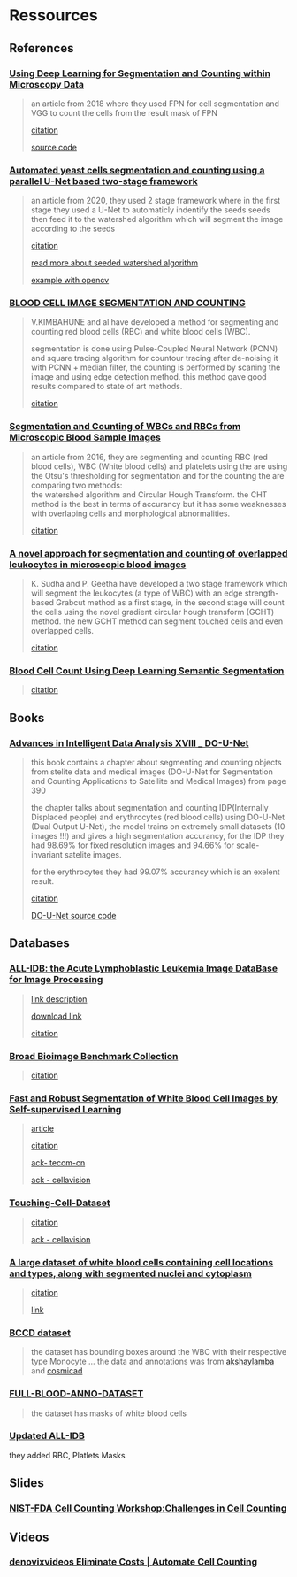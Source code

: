 
# Ressources

## References

### [Using Deep Learning for Segmentation and Counting within Microscopy Data](https://arxiv.org/abs/1802.10548)

>an article from 2018 where they used FPN for cell segmentation and VGG to count the cells from the result mask of FPN
>
>[citation](ressources\bibtex\abs-1802-10548.bib)
>
> [source code](https://github.com/cxhernandez/cellcount)

### [Automated yeast cells segmentation and counting using a parallel U-Net based two-stage framework](https://opg.optica.org/DirectPDFAccess/DF2C2F6D-23DE-4474-9BCE6E85E2B722AC_429891/osac-3-4-982.pdf?da=1&id=429891&seq=0&mobile=no)

>an article from 2020, they used 2 stage framework where in the first stage they used a U-Net to automaticly indentify the seeds seeds then feed it to the watershed algorithm which will segment the image according to the seeds
>
>[citation](ressources\bibtex\osac-3-4-982.bib)
>
>[read more about seeded watershed algorithm](https://www.youtube.com/watch?v=VChBuGZro9s)
>
>[example with opencv](https://docs.opencv.org/4.x/d3/db4/tutorial_py_watershed.html)

### [BLOOD CELL IMAGE SEGMENTATION AND COUNTING](https://www.researchgate.net/publication/50984930_BLOOD_CELL_IMAGE_SEGMENTATION_AND_COUNTING)

> V.KIMBAHUNE and al have developed a method for segmenting and counting red blood cells (RBC) and white blood cells (WBC).
>
> segmentation is done using Pulse-Coupled Neural Network (PCNN) and square tracing algorithm for countour tracing after de-noising it with PCNN + median filter, the counting is performed by scaning the image and using edge detection method. this method gave good results compared to state of art methods.
>
>[citation](ressources/bibtex/citation-50984930.bib)

### [Segmentation and Counting of WBCs and RBCs from Microscopic Blood Sample Images](https://j.mecs-press.net/ijigsp/ijigsp-v8-n11/IJIGSP-V8-N11-5.pdf)

> an article from 2016, they are segmenting and counting RBC (red blood cells), WBC (White blood cells) and platelets using the are using the Otsu's thresholding for segmentation and for the counting the are comparing two methods: \
the watershed algorithm and Circular Hough Transform. the CHT method is the best in terms of accurancy but it has some weaknesses with overlaping cells and morphological
abnormalities.
>
>[citation](ressources/bibtex/bhavnani2016segmentation.bib)

### [A novel approach for segmentation and counting of overlapped leukocytes in microscopic blood images](https://sci-hub.se/https://doi.org/10.1016/j.bbe.2020.02.005)

> K. Sudha and P. Geetha have developed a two stage framework which will segment the leukocytes (a type of WBC) with an edge strength-based Grabcut method as a first stage, in the second stage will count the cells using the novel gradient circular hough transform (GCHT) method. the new GCHT method can segment touched cells and even overlapped cells.
>
>[citation](ressources/bibtex/S0208521620300267.bib)

### [Blood Cell Count Using Deep Learning Semantic Segmentation](https://www.preprints.org/manuscript/201909.0075/v1)

>
>
> [citation](ressources/bibtex/tran2019blood.bib)

## Books

### [Advances in Intelligent Data Analysis XVIII _ DO-U-Net](https://link.springer.com/content/pdf/10.1007/978-3-030-44584-3.pdf)

> this book contains a chapter about segmenting and counting objects from stelite data and medical images (DO-U-Net for Segmentation and Counting Applications to Satellite and Medical Images) from page 390
>
> the chapter talks about segmentation and counting IDP(Internally Displaced people) and erythrocytes (red blood cells) using DO-U-Net (Dual Output U-Net), the model trains on extremely small datasets (10 images !!!) and gives a high segmentation accurancy, for the IDP they had 98.69% for fixed resolution images and 94.66% for scale-invariant satelite images.
>
> for the erythrocytes they had 99.07% accurancy which is an exelent result.
>
> [citation](ressources/bibtex/10.1007_978-3-030-44584-3_31-citation.bib)
>
> [DO-U-Net source code](https://github.com/ToyahJade/DO-U-Net)

## Databases

### [ALL-IDB: the Acute Lymphoblastic Leukemia Image DataBase for Image Processing](https://ieeexplore.ieee.org/abstract/document/6115881?casa_token=CFqAjNox2i8AAAAA:En2kA58ZJb8IGEVa4-RgmbnbcoKZ5mjrb3AClgq3rhOFD1x0ZZwlnuLBZzVh8FBioU1THQfwcD1PJRo)

> [link description](https://homes.di.unimi.it/scotti/all/)
>
> [download link](https://www.kaggle.com/datasets/nikhilsharma00/leukemia-dataset/download)
>
> [citation](ressources/bibtex/labati2011all.bib)

### [Broad Bioimage Benchmark Collection](https://bbbc.broadinstitute.org/BBBC005/)

>
> [citation](ressources/bibtex/ljosa2012annotated.bib)

### [Fast and Robust Segmentation of White Blood Cell Images by Self-supervised Learning](https://github.com/zxaoyou/segmentation_WBC)

>
> [article](https://www.sciencedirect.com/science/article/abs/pii/S0968432817303037)
>
> [citation](ressources/bibtex/Zheng2018.bib)
>
> [ack- tecom-cn](https://en.tecom-cn.com/)
>
> [ack - cellavision](https://blog.cellavision.com/)

### [Touching-Cell-Dataset](https://github.com/zxaoyou/Touching-Cell-Dataset)

>
> [citation](ressources/bibtex/Zheng2018.bib)
>
> [ack - cellavision](https://blog.cellavision.com/)

### [A large dataset of white blood cells containing cell locations and types, along with segmented nuclei and cytoplasm](https://www.nature.com/articles/s41598-021-04426-x)
>
> [citation](ressources/bibtex/Kouzehkanan2022;bib)
>
> [link](https://raabindata.com/free-data/)

### [BCCD dataset](https://github.com/Shenggan/BCCD_Dataset)

> the dataset has bounding boxes around the WBC with their respective type Monocyte ...
> the data and annotations was from [akshaylamba](https://github.com/akshaylamba/all_CELL_data) and [cosmicad](https://github.com/cosmicad/dataset)

### [FULL-BLOOD-ANNO-DATASET](https://github.com/akshaylamba/FULL-BLOOD-ANNO-DATASET)

> the dataset has masks of white blood cells

### [Updated ALL-IDB](https://drive.google.com/drive/folders/1F7kZ1SRWUD9R6aHLMkj3wsjcHnvlGuwP)
they added RBC, Platlets Masks

## Slides

### [NIST-FDA Cell Counting Workshop:Challenges in Cell Counting](https://www.nist.gov/system/files/documents/2017/06/09/nist_fda_cc_workshop_welcome_cell_counting_overview_sarkar.pdf)

## Videos

### [denovixvideos Eliminate Costs | Automate Cell Counting](https://www.youtube.com/watch?v=1FjhRcHBs78)